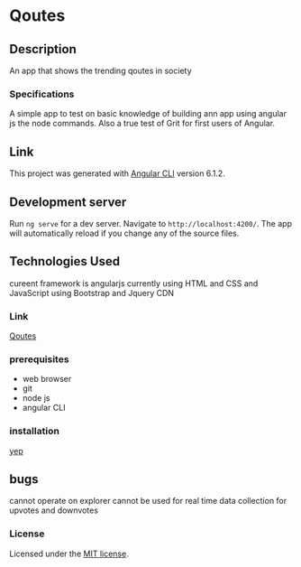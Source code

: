 # Qoutes

## Description

An app that shows the trending qoutes in society

### Specifications

A simple app to test on basic knowledge of building ann app using angular js the node commands. Also a true test of Grit for first users of Angular.

## Link

This project was generated with [Angular CLI](https://github.com/angular/angular-cli) version 6.1.2.

## Development server

Run `ng serve` for a dev server. Navigate to `http://localhost:4200/`. The app will automatically reload if you change any of the source files.

## Technologies Used

cureent framework is angularjs
currently using HTML and CSS and JavaScript using Bootstrap and Jquery CDN

### Link

[Qoutes](https://github.com/KellenNjoroge/Qoutes)

### prerequisites

* web browser
* git
* node js
* angular CLI

### installation

[yep](https://kellennjoroge.github.io/Qoutes)

## bugs

cannot operate on explorer
cannot be used for real time data collection for upvotes and downvotes

### License

Licensed under the [MIT license](KELLEN).

